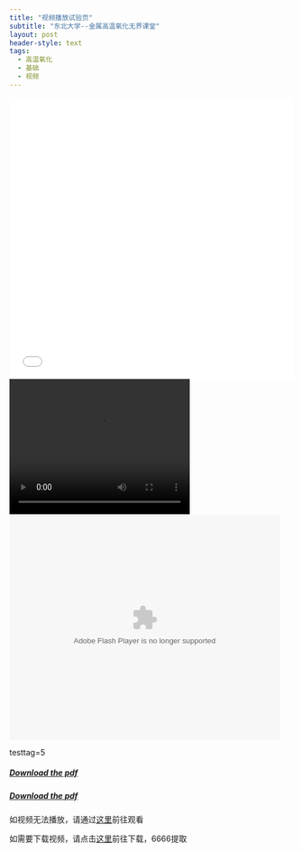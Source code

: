 ```yaml
---
title: "视频播放试验页"
subtitle: "东北大学--金属高温氧化无界课堂"
layout: post
header-style: text
tags:
  - 高温氧化
  - 基础
  - 视频
---
```



<div class="aspect-ratio">
	<iframe src="//player.bilibili.com/player.html?aid=927183411&cid=82396732&page=1&high_quality=1&danmaku=0" scrolling="no" border="0" frameborder="no" framespacing="0" allowfullscreen="allowfullscreen" width="100%" height="500" sandbox="allow-top-navigation allow-same-origin allow-forms allow-scripts">> </iframe>
</div>
<video width="320" height="240" controls>
  <source src="//player.bilibili.com/player.html?aid=927183411&cid=82396732&page=1&high_quality=1&danmaku=0&t=30" type="video/mp4">
      <embed src='https://player.youku.com/player.php/sid/XMTQ3MjM5Mjc0MA==/v.swf' allowFullScreen='true' quality='high' width='480' height='400' align='middle' allowScriptAccess='always' type='application/x-shockwave-flash'></embed>
  </object> 
</video>
<embed src='//player.bilibili.com/player.html?aid=927183411&cid=82396732&page=1&high_quality=1&danmaku=0&t=30' allowFullScreen='true' quality='high' width='480' height='400' align='middle' allowScriptAccess='always' type='application/x-shockwave-flash'></embed>

testtag=5

<h5><a href="http://ningwuchang.github.io/_post/pdf_file/lessons/L1C2.pdf" download="newfilename">Download the pdf</a></h5>
<h5><a href="L1C2.pdf" download="newfilename">Download the pdf</a></h5>



如视频无法播放，请通过<a href="https://www.bilibili.com/video/BV1nz4y1Z7tf">这里</a>前往观看

如需要下载视频，请点击<a href="ttps://pan.baidu.com/s/10nk9VeEQJBbDhhmTRZK_6g ">这里</a>前往下载，6666提取